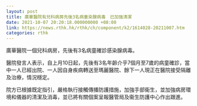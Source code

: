 ```yaml
---
layout: post
title: 廣華醫院有兒科病房先後3名病童染腺病毒　已加強清潔
date: 2021-10-07 20:20:18.000000000 +08:00
link: https://news.rthk.hk/rthk/ch/component/k2/1614028-20211007.htm
categories: rthk
---
```


廣華醫院一個兒科病房，先後有3名病童確診感染腺病毒。

醫院發言人表示，自上月10日起，先後有3名年齡介乎7個月至7歲的病童確診，當中一人已經出院、一人因自身疾病轉送至瑪麗醫院、餘下一人現正在醫院接受隔離及治療，情況穩定。

院方已根據既定指引，嚴格執行接觸傳播防護措施，加強手部衞生，並加強病房環境和儀器的清潔及消毒，並已將有關個案呈報醫管局及衞生防護中心作出跟進。
